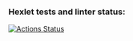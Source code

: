 ### Hexlet tests and linter status:
[![Actions Status](https://github.com/PSV-code/layout-designer-project-lvl1/workflows/hexlet-check/badge.svg)](https://github.com/PSV-code/layout-designer-project-lvl1/actions)